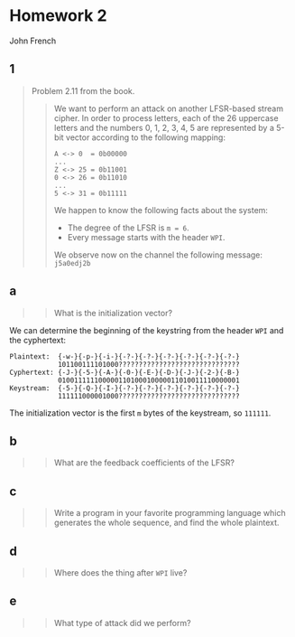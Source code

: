 # Homework 2

John French

## 1

> Problem 2.11 from the book.
>> We want to perform an attack on another LFSR-based stream cipher. In order to process letters, each of the 26 uppercase letters and the numbers 0, 1, 2, 3, 4, 5 are represented by a 5-bit vector according to the following mapping:
>>
>> ```
>> A <-> 0  = 0b00000
>> ...
>> Z <-> 25 = 0b11001
>> 0 <-> 26 = 0b11010
>> ...
>> 5 <-> 31 = 0b11111
>> ```
>>
>> We happen to know the following facts about the system:
>>
>> * The degree of the LFSR is `m = 6`.
>> * Every message starts with the header `WPI`.
>>
>> We observe now on the channel the following message: `j5a0edj2b`

## a

>> What is the initialization vector?

We can determine the beginning of the keystring from the header `WPI` and the cyphertext:

```
Plaintext:  {-w-}{-p-}{-i-}{-?-}{-?-}{-?-}{-?-}{-?-}{-?-}
            101100111101000??????????????????????????????
Cyphertext: {-J-}{-5-}{-A-}{-0-}{-E-}{-D-}{-J-}{-2-}{-B-}
            010011111100000110100010000011010011110000001
Keystream:  {-5-}{-Q-}{-I-}{-?-}{-?-}{-?-}{-?-}{-?-}{-?-}
            111111000001000??????????????????????????????
```

The initialization vector is the first `m` bytes of the keystream, so `111111`.

## b

>> What are the feedback coefficients of the LFSR?

## c

>> Write a program in your favorite programming language which generates the whole sequence, and find the whole plaintext.

## d

>> Where does the thing after `WPI` live?

## e

>> What type of attack did we perform?

